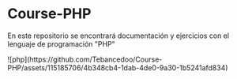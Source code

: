 # Course-PHP
En este repositorio se encontrará  documentación y ejercicios con el lenguaje de programación "PHP" 

<div> 
![php](https://github.com/Tebancedoo/Course-PHP/assets/115185706/4b348cb4-1dab-4de0-9a30-1b5241afd834)
</div>
